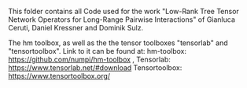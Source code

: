 This folder contains all Code used for the work "Low-Rank Tree Tensor Network Operators for Long-Range Pairwise Interactions" of Gianluca Ceruti, Daniel Kressner and Dominik Sulz. 

The hm toolbox, as well as the the tensor toolboxes "tensorlab" and "tensortoolbox". Link to it can be found at:
hm-toolbox: https://github.com/numpi/hm-toolbox , Tensorlab: https://www.tensorlab.net/#download Tensortoolbox: https://www.tensortoolbox.org/
